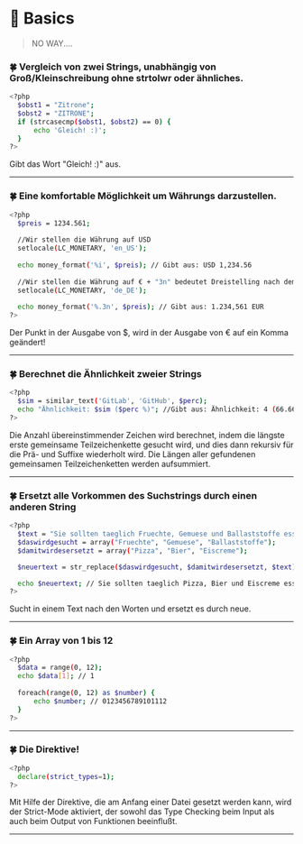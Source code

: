 # :milky_way: Basics

> NO WAY....

### :four_leaf_clover: Vergleich von zwei Strings, unabhängig von Groß/Kleinschreibung ohne strtolwr oder ähnliches.
```sh
<?php
  $obst1 = "Zitrone";
  $obst2 = "ZITRONE";
  if (strcasecmp($obst1, $obst2) == 0) {
      echo 'Gleich! :)';
  }
?>
```
Gibt das Wort "Gleich! :)" aus.

---

### :four_leaf_clover: Eine komfortable Möglichkeit um Währungs darzustellen.
```sh
<?php
  $preis = 1234.561;
  
  //Wir stellen die Währung auf USD
  setlocale(LC_MONETARY, 'en_US');
  
  echo money_format('%i', $preis); // Gibt aus: USD 1,234.56
  
  //Wir stellen die Währung auf € + "3n" bedeutet Dreistelling nach dem Punkt
  setlocale(LC_MONETARY, 'de_DE');
  
  echo money_format('%.3n', $preis); // Gibt aus: 1.234,561 EUR
?>
```
Der Punkt in der Ausgabe von $, wird in der Ausgabe von € auf ein Komma geändert!

---

### :four_leaf_clover: Berechnet die Ähnlichkeit zweier Strings
```sh
<?php
  $sim = similar_text('GitLab', 'GitHub', $perc);
  echo "Ähnlichkeit: $sim ($perc %)"; //Gibt aus: Ähnlichkeit: 4 (66.666666666667 %)
?>
```
Die Anzahl übereinstimmender Zeichen wird berechnet, indem die längste erste gemeinsame Teilzeichenkette gesucht wird, und dies dann rekursiv für die Prä- und Suffixe wiederholt wird. Die Längen aller gefundenen gemeinsamen Teilzeichenketten werden aufsummiert.

---

### :four_leaf_clover: Ersetzt alle Vorkommen des Suchstrings durch einen anderen String
```sh
<?php
  $text = "Sie sollten taeglich Fruechte, Gemuese und Ballaststoffe essen.";
  $daswirdgesucht = array("Fruechte", "Gemuese", "Ballaststoffe");
  $damitwirdesersetzt = array("Pizza", "Bier", "Eiscreme");

  $neuertext = str_replace($daswirdgesucht, $damitwirdesersetzt, $text);

  echo $neuertext; // Sie sollten taeglich Pizza, Bier und Eiscreme essen.
?>
```
Sucht in einem Text nach den Worten und ersetzt es durch neue.

---

### :four_leaf_clover: Ein Array von 1 bis 12
```sh
<?php
  $data = range(0, 12);
  echo $data[1]; // 1
  
  foreach(range(0, 12) as $number) {
      echo $number; // 0123456789101112
  }
?>
```

---

### :four_leaf_clover: Die Direktive!
```sh
<?php
  declare(strict_types=1);
?>
```
Mit Hilfe der Direktive, die am Anfang einer Datei gesetzt werden kann, wird der Strict-Mode aktiviert, der sowohl das Type Checking beim Input als auch beim Output von Funktionen beeinflußt.

---

